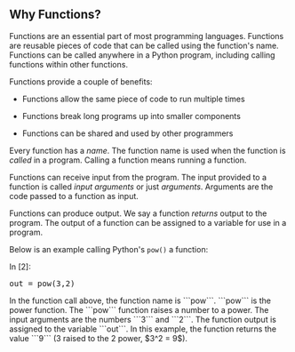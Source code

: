 
## Why Functions?
Functions are an essential part of most programming languages. Functions are reusable pieces of code that can be called using the function's name. Functions can be called anywhere in a Python program, including calling functions within other functions. 

Functions provide a couple of benefits:

 * Functions allow the same piece of code to run multiple times

 * Functions break long programs up into smaller components
 
 * Functions can be shared and used by other programmers
 
Every function has a _name_. The function name is used when the function is _called_ in a program. Calling a function means running a function.

Functions can receive input from the program. The input provided to a function is called _input arguments_ or just _arguments_. Arguments are the code passed to a function as input. 

Functions can produce output. We say a function _returns_ output to the program. The output of a function can be assigned to a variable for use in a program. 

Below is an example calling Python's ```pow()``` a function:
<div class="cell border-box-sizing code_cell rendered">
<div class="input">
<div class="prompt input_prompt">In&nbsp;[2]:</div>
<div class="inner_cell">
    <div class="input_area">
<div class=" highlight hl-ipython3"><pre><span></span><span class="n">out</span> <span class="o">=</span> <span class="nb">pow</span><span class="p">(</span><span class="mi">3</span><span class="p">,</span><span class="mi">2</span><span class="p">)</span>
</pre></div>

</div>
</div>
</div>

</div>
In the function call above, the function name is ```pow```. ```pow``` is the power function. The ```pow``` function raises a number to a power. The input arguments are the numbers ```3``` and ```2```. The function output is assigned to the variable ```out```.  In this example, the function returns the value ```9``` (3 raised to the 2 power, $3^2 = 9$).
 

